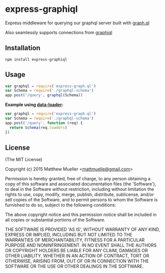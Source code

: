 
# express-graphiql

  Express middleware for querying our graphql server built with [graph.ql](https://github.com/matthewmueller/graph.ql)

  Also seamlessly supports connections from  [graphiql](https://github.com/skevy/graphiql-app)

## Installation

```
npm install express-graphiql
```

## Usage

```js
var graphql = require('express-graph.ql')
var Schema = require('./graphql-schema')
app.post('/query', graphql(Schema))
```

**Example using [data-loader](https://github.com/facebook/dataloader):**

```js
var graphql = require('express-graph.ql')
var Schema = require('./graphql-schema')
app.post('/query', function (req) {
  return Schema(req.loaders)
})
```

## License

(The MIT License)

Copyright (c) 2015 Matthew Mueller &lt;mattmuelle@gmail.com&gt;

Permission is hereby granted, free of charge, to any person obtaining
a copy of this software and associated documentation files (the
'Software'), to deal in the Software without restriction, including
without limitation the rights to use, copy, modify, merge, publish,
distribute, sublicense, and/or sell copies of the Software, and to
permit persons to whom the Software is furnished to do so, subject to
the following conditions:

The above copyright notice and this permission notice shall be
included in all copies or substantial portions of the Software.

THE SOFTWARE IS PROVIDED 'AS IS', WITHOUT WARRANTY OF ANY KIND,
EXPRESS OR IMPLIED, INCLUDING BUT NOT LIMITED TO THE WARRANTIES OF
MERCHANTABILITY, FITNESS FOR A PARTICULAR PURPOSE AND NONINFRINGEMENT.
IN NO EVENT SHALL THE AUTHORS OR COPYRIGHT HOLDERS BE LIABLE FOR ANY
CLAIM, DAMAGES OR OTHER LIABILITY, WHETHER IN AN ACTION OF CONTRACT,
TORT OR OTHERWISE, ARISING FROM, OUT OF OR IN CONNECTION WITH THE
SOFTWARE OR THE USE OR OTHER DEALINGS IN THE SOFTWARE.
